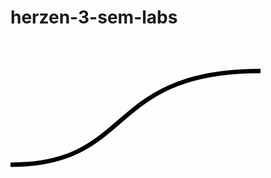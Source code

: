 # herzen-3-sem-labs
<!DOCTYPE html>
<html>
 <head> <title>SVG</title> </head>
 <body>
    <svg  width="100%" height="500" >
      <path d="m 0,200 c 200,0  150,-150 400,-150" fill="transparent"   stroke="#000000" stroke-width="7"/>
    </svg>
 </body>
</html>
